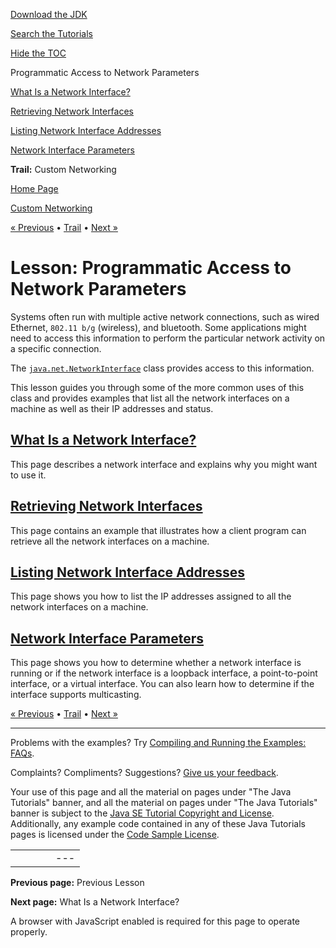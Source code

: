 [Download
the JDK](http://java.sun.com/javase/6/download.jsp)
  
[Search the
Tutorials](../../search.html)
  
[Hide the TOC](javascript:toggleLeft())

Programmatic Access to Network Parameters

[What Is a Network Interface?](definition.html)

[Retrieving Network Interfaces](retrieving.html)

[Listing Network Interface Addresses](listing.html)

[Network Interface Parameters](parameters.html)

**Trail:** Custom Networking

[Home Page](../../index.html)
>
[Custom Networking](../index.html)

[« Previous](../datagrams/index.html) • [Trail](../TOC.html) • [Next »](definition.html)

# Lesson: Programmatic Access to Network Parameters

Systems often run with
multiple active network connections, such as wired Ethernet,
`802.11 b/g` (wireless), and bluetooth. Some applications might
need to access this information to perform the particular network
activity on a specific connection.

The
[`java.net.NetworkInterface`](http://download.oracle.com/javase/7/docs/api/java/net/NetworkInterface.html) class provides access to this information.

This lesson guides you through some of the more common uses of
this class and provides examples that list all the network interfaces
on a machine as well as their IP addresses and status.

## [What Is a Network Interface?](definition.html)

This page describes a network interface and explains why you might want to use it.

## [Retrieving Network Interfaces](retrieving.html)

This page contains an example that illustrates how a client program
can retrieve all the network interfaces on a machine.

## [Listing Network Interface Addresses](listing.html)

This page shows you how to list the IP addresses assigned to all the
network interfaces on a machine.

## [Network Interface Parameters](parameters.html)

This page shows you how to determine whether a network interface is
running or if the network interface is a loopback interface, a
point-to-point interface, or a virtual interface. You can also learn
how to determine if the interface supports multicasting.

[« Previous](../datagrams/index.html)
•
[Trail](../TOC.html)
•
[Next »](definition.html)

---

Problems with the examples? Try [Compiling and Running
the Examples: FAQs](../../information/run-examples.html).
  
Complaints? Compliments? Suggestions? [Give
us your feedback](http://download.oracle.com/javase/feedback.html).

Your use of this page and all the material on pages under "The Java Tutorials" banner,
and all the material on pages under "The Java Tutorials" banner is subject to the [Java SE Tutorial Copyright
and License](../../information/license.html).
Additionally, any example code contained in any of these Java
Tutorials pages is licensed under the
[Code
Sample License](http://developers.sun.com/license/berkeley_license.html).

|  |  |  |  |  |
| --- | --- | --- | --- | --- |
| |  |  | | --- | --- | | duke image | Oracle logo | | [About Oracle](http://www.oracle.com/us/corporate/index.html) | [Oracle Technology Network](http://www.oracle.com/technology/index.html) | [Terms of Service](https://www.samplecode.oracle.com/servlets/CompulsoryClickThrough?type=TermsOfService) | Copyright © 1995, 2011 Oracle and/or its affiliates. All rights reserved. |

**Previous page:** Previous Lesson
  
**Next page:** What Is a Network Interface?




A browser with JavaScript enabled is required for this page to operate properly.
